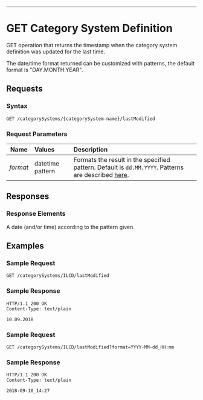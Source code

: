 ---

GET Category System Definition
==============================

GET operation that returns the timestamp when the category system definition was updated for the last time.

The date/time format returned can be customized with patterns, the default format is "DAY.MONTH.YEAR".

Requests
--------

### Syntax

    GET /categorySystems/{categorySystem-name}/lastModified

### Request Parameters

| Name             |Values             | Description                                 |
| :------------:   |:----------------- | :-----------------------------------------  |
| *format*         | datetime pattern  | Formats the result in the specified pattern. Default is `dd.MM.YYYY`. Patterns are described [here](https://docs.oracle.com/javase/8/docs/api/java/time/format/DateTimeFormatter.html). |


Responses
---------

### Response Elements

A date (and/or time) according to the pattern given.

Examples
--------

### Sample Request

    GET /categorySystems/ILCD/lastModified

### Sample Response

    HTTP/1.1 200 OK
    Content-Type: text/plain

    10.09.2018


### Sample Request

    GET /categorySystems/ILCD/lastModified?format=YYYY-MM-dd_HH:mm 

### Sample Response

    HTTP/1.1 200 OK
    Content-Type: text/plain

    2018-09-10_14:27

